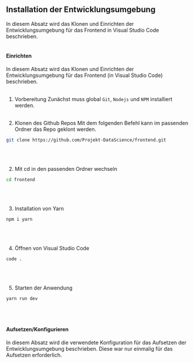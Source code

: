 ## Installation der Entwicklungsumgebung

In diesem Absatz wird das Klonen und Einrichten der Entwicklungsumgebung für das Frontend in Visual Studio Code beschrieben.
<br/><br/>

#### Einrichten
In diesem Absatz wird das Klonen und Einrichten der Entwicklungsumgebung für das Frontend (in Visual Studio Code) beschrieben.
<br/><br/>

1. Vorbereitung
Zunächst muss global `Git`, `Nodejs` und `NPM` installiert werden.
<br/><br/>

2. Klonen des Github Repos
Mit dem folgenden Befehl kann im passenden Ordner das Repo geklont werden.
```bash
git clone https://github.com/Projekt-DataScience/frontend.git
```
<br/><br/>

2. Mit cd in den passenden Ordner wechseln
```bash
cd frontend
```
<br/><br/>

3. Installation von Yarn
```bash
npm i yarn
```
<br/><br/>

4. Öffnen von Visual Studio Code
```bash
code .
```
<br/><br/>

5. Starten der Anwendung
```bash
yarn run dev
```
<br/><br/>

#### Aufsetzen/Konfigurieren
In diesem Absatz wird die verwendete Konfiguration für das Aufsetzen der Entwicklungsumgebung beschrieben. Diese war nur einmalig für das Aufsetzen erforderlich.
<br/><br/>
